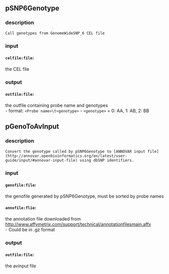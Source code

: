 
## pSNP6Genotype

### description
	Call genotypes from GenomeWideSNP_6 CEL file

### input
#### `celfile:file`:
 the CEL file  

### output
#### `outfile:file`:
 the outfile containing probe name and genotypes  
	- format: `<Probe name>\t<genotype>`
	- `<genotype>` = 0: AA, 1: AB, 2: BB

## pGenoToAvInput

### description
	Convert the genotype called by pSNP6Genotype to [ANNOVAR input file](http://annovar.openbioinformatics.org/en/latest/user-guide/input/#annovar-input-file) using dbSNP identifiers.	

### input
#### `genofile:file`:
 the genofile generated by pSNP6Genotype, must be sorted by probe names  
#### `annofile:flie`:
 the annotation file downloaded from http://www.affymetrix.com/support/technical/annotationfilesmain.affx  
		- Could be in .gz format

### output
#### `outfile:file`:
 the avinput file  
